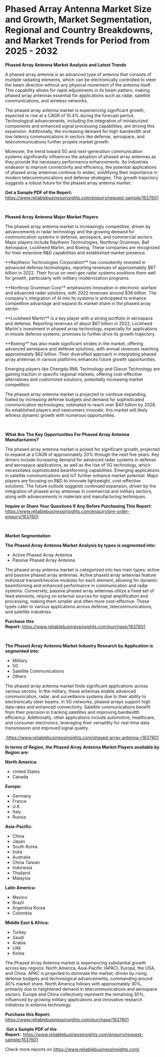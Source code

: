 <p><h1>Phased Array Antenna Market Size and Growth, Market Segmentation, Regional and Country Breakdowns, and Market Trends for Period from 2025 -  2032</h1></p><p><strong>Phased Array Antenna Market Analysis and Latest Trends</strong></p>
<p><p>A phased array antenna is an advanced type of antenna that consists of multiple radiating elements, which can be electronically controlled to steer the beam direction without any physical movement of the antenna itself. This capability allows for rapid adjustments in its beam pattern, making phased array antennas essential for applications such as radar, satellite communications, and wireless networks. </p><p>The phased array antenna market is experiencing significant growth, expected to rise at a CAGR of 10.4% during the forecast period. Technological advancements, including the integration of miniaturized components and enhanced signal processing capabilities, are driving this expansion. Additionally, the increasing demand for high-bandwidth and low-latency communications in sectors like defense, aerospace, and telecommunications further propels market growth. </p><p>Moreover, the trend toward 5G and next-generation communication systems significantly influences the adoption of phased array antennas as they provide the necessary performance enhancements. As industries endeavor to improve connectivity and efficiency, the potential applications of phased array antennas continue to widen, solidifying their importance in modern telecommunications and defense strategies. This growth trajectory suggests a robust future for the phased array antenna market.</p></p>
<p><strong>Get a Sample PDF of the Report:&nbsp;</strong> <a href="https://www.reliablebusinessinsights.com/enquiry/request-sample/1637601?utm_campaign=2317&utm_medium=2&utm_source=Github&utm_content=ia&utm_term=15022025&utm_id=phased-array-antenna">https://www.reliablebusinessinsights.com/enquiry/request-sample/1637601</a></p>
<p>&nbsp;</p>
<p><strong>Phased Array Antenna Major Market Players</strong></p>
<p><p>The phased array antenna market is increasingly competitive, driven by advancements in radar technology and the growing demand for communication systems in defense, aerospace, and commercial sectors. Major players include Raytheon Technologies, Northrop Grumman, Ball Aerospace, Lockheed Martin, and Boeing. These companies are recognized for their extensive R&D capabilities and established market presence.</p><p>**Raytheon Technologies Corporation** has consistently invested in advanced defense technologies, reporting revenues of approximately $67 billion in 2022. Their focus on next-gen radar systems positions them well for growth, particularly with military modernization programs.</p><p>**Northrop Grumman Corp** emphasizes innovation in electronic warfare and advanced radar solutions, with 2022 revenues around $36 billion. The company's integration of AI into its systems is anticipated to enhance competitive advantage and expand its market share in the phased array sector.</p><p>**Lockheed Martin** is a key player with a strong portfolio in aerospace and defense. Reporting revenues of about $67 billion in 2022, Lockheed Martin's investment in phased array technology, especially for applications in missile defense systems, promises to further drive its growth trajectory.</p><p>**Boeing** has also made significant strides in the market, offering advanced aerospace and defense solutions, with annual revenues reaching approximately $62 billion. Their diversified approach in integrating phased array antennas in various platforms enhances future growth opportunities.</p><p>Emerging players like Chengdu RML Technology and Glarun Technology are gaining traction in specific regional markets, offering cost-effective alternatives and customized solutions, potentially increasing market competition.</p><p>The phased array antenna market is projected to continue expanding, fueled by increasing defense budgets and demand for sophisticated communication technologies, estimated to reach over $40 billion by 2028. As established players and newcomers innovate, this market will likely witness dynamic growth with numerous opportunities.</p></p>
<p>&nbsp;</p>
<p><strong>What Are The Key Opportunities For Phased Array Antenna Manufacturers?</strong></p>
<p><p>The phased array antenna market is poised for significant growth, projected to expand at a CAGR of approximately 20% through the next five years. Key drivers include increasing demand for advanced radar systems in defense and aerospace applications, as well as the rise of 5G technology, which necessitates sophisticated beamforming capabilities. Emerging applications in satellite communications and IoT further enhance market potential. Major players are focusing on R&D to innovate lightweight, cost-effective solutions. The future outlook suggests continued expansion, driven by the integration of phased array antennas in commercial and military sectors, along with advancements in materials and manufacturing techniques.</p></p>
<p><strong>Inquire or Share Your Questions If Any Before Purchasing This Report:</strong> <a href="https://www.reliablebusinessinsights.com/enquiry/pre-order-enquiry/1637601?utm_campaign=2317&utm_medium=2&utm_source=Github&utm_content=ia&utm_term=15022025&utm_id=phased-array-antenna">https://www.reliablebusinessinsights.com/enquiry/pre-order-enquiry/1637601</a></p>
<p>&nbsp;</p>
<p><strong>Market Segmentation</strong></p>
<p><strong>The Phased Array Antenna Market Analysis by types is segmented into:</strong></p>
<p><ul><li>Active Phased Array Antenna</li><li>Passive Phased Array Antenna</li></ul></p>
<p><p>The phased array antenna market is categorized into two main types: active and passive phased array antennas. Active phased array antennas feature individual transmit/receive modules for each element, allowing for dynamic beamforming and enhanced performance in communication and radar systems. Conversely, passive phased array antennas utilize a fixed set of feed elements, relying on external sources for signal amplification and processing, making them simpler and often more cost-effective. These types cater to various applications across defense, telecommunications, and satellite industries.</p></p>
<p><strong>Purchase this Report:&nbsp;</strong><a href="https://www.reliablebusinessinsights.com/purchase/1637601?utm_campaign=2317&utm_medium=2&utm_source=Github&utm_content=ia&utm_term=15022025&utm_id=phased-array-antenna">https://www.reliablebusinessinsights.com/purchase/1637601</a></p>
<p>&nbsp;</p>
<p><strong>The Phased Array Antenna Market Industry Research by Application is segmented into:</strong></p>
<p><ul><li>Military</li><li>5G</li><li>Satellite Communications</li><li>Others</li></ul></p>
<p><p>The phased array antenna market finds significant applications across various sectors. In the military, these antennas enable advanced communication, radar, and surveillance systems due to their ability to electronically steer beams. In 5G networks, phased arrays support high data rates and enhanced connectivity. Satellite communications benefit from their precision in tracking satellites and improving bandwidth efficiency. Additionally, other applications include automotive, healthcare, and consumer electronics, leveraging their versatility for real-time data transmission and improved signal quality.</p></p>
<p><a href="https://www.reliablebusinessinsights.com/phased-array-antenna-r1637601?utm_campaign=2317&utm_medium=2&utm_source=Github&utm_content=ia&utm_term=15022025&utm_id=phased-array-antenna">&nbsp;https://www.reliablebusinessinsights.com/phased-array-antenna-r1637601</a></p>
<p><strong>In terms of Region, the Phased Array Antenna Market Players available by Region are:</strong></p>
<p>
    <p> <strong> North America: </strong>
        <ul>
            <li>United States</li>
            <li>Canada</li>
        </ul>
        </p> 
    <p> <strong> Europe: </strong>
        <ul>
            <li>Germany</li>
            <li>France</li>
            <li>U.K.</li>
            <li>Italy</li>
            <li>Russia</li>
        </ul>
        </p> 
    <p> <strong> Asia-Pacific: </strong>
        <ul>
            <li>China</li>
            <li>Japan</li>
            <li>South Korea</li>
            <li>India</li>
            <li>Australia</li>
            <li>China Taiwan</li>
            <li>Indonesia</li>
            <li>Thailand</li>
            <li>Malaysia</li>
        </ul>
        </p> 
    <p> <strong> Latin America: </strong>
        <ul>
            <li>Mexico</li>
            <li>Brazil</li>
            <li>Argentina Korea</li>
            <li>Colombia</li>
        </ul>
        </p> 
    <p> <strong> Middle East & Africa: </strong>
        <ul>
            <li>Turkey</li>
            <li>Saudi</li>
            <li>Arabia</li>
            <li>UAE</li>
            <li>Korea</li>
        </ul>
    </p>
    </p>
<p><p>The Phased Array Antenna market is experiencing substantial growth across key regions: North America, Asia-Pacific (APAC), Europe, the USA, and China. APAC is projected to dominate the market, driven by rising defense budgets and technological advancements, commanding around 40% market share. North America follows with approximately 30%, primarily due to heightened demand in telecommunications and aerospace sectors. Europe and China collectively represent the remaining 30%, influenced by growing military applications and innovative research initiatives in antenna technology.</p></p>
<p><strong>Purchase this Report: </strong><a href="https://www.reliablebusinessinsights.com/purchase/1637601?utm_campaign=2317&utm_medium=2&utm_source=Github&utm_content=ia&utm_term=15022025&utm_id=phased-array-antenna">https://www.reliablebusinessinsights.com/purchase/1637601</a></p>
<p>&nbsp;<strong>Get a Sample PDF of the Report:&nbsp;&nbsp;</strong><a href="https://www.reliablebusinessinsights.com/enquiry/request-sample/1637601?utm_campaign=2317&utm_medium=2&utm_source=Github&utm_content=ia&utm_term=15022025&utm_id=phased-array-antenna">https://www.reliablebusinessinsights.com/enquiry/request-sample/1637601</a></p>
<p><strong></strong></p>
<p>Check more reports on <a href="https://www.reliablebusinessinsights.com/?utm_campaign=2317&utm_medium=2&utm_source=Github&utm_content=ia&utm_term=15022025&utm_id=phased-array-antenna">https://www.reliablebusinessinsights.com/</a></p>